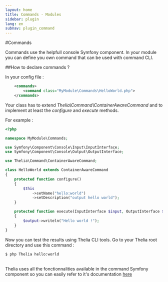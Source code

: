 ```yaml
---
layout: home
title: Commands - Modules
sidebar: plugin
lang: en
subnav: plugin_command
---
```


#Commands

Commands use the helpfull console Symfony component. In your module you can define you own command that can be used
with command CLI.

##How to declare commands ?

In your config file :

```xml
    <commands>
        <command class="MyModule\Commands\HelloWorld.php">
    </commands>
```

Your class has to extend *Thelia\Command\ContainerAwareCommand* and to implement at least the *configure* and
*execute* methods.

For example :

```php
<?php

namespace MyModule\Commands;

use Symfony\Component\Console\Input\InputInterface;
use Symfony\Component\Console\Output\OutputInterface;

use Thelia\Command\ContainerAwareCommand;

class HelloWorld extends ContainerAwareCommand
{
    protected function configure()
    {
        $this
            ->setName("hello:world")
            ->setDescription("output hello world");
    }

    protected function execute(InputInterface $input, OutputInterface $output)
    {
        $output->writeln("Hello world !");
    }
}

```

Now you can test the results using Thelia CLI tools. Go to your Thelia root directory and use this command :

```
$ php Thelia hello:world
```
<br />
Thelia uses all the fonctionnalities available in the command Symfony component so you can easily refer to it's documentation
 <a href="http://symfony.com/doc/2.2/components/console/index.html" target="_blank">here</a>